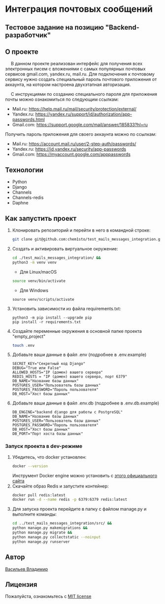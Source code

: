 # Интеграция почтовых сообщений
## Тестовое задание на позицию "Backend-разработчик"

## О проекте
&ensp; &nbsp; В данном проекте реализован интерфейс для получения всех
электронных писем с вложениями с самых популярных почтовых сервисов gmail.com,
yandex.ru, mail.ru. Для подключения к почтовому сервису нужно создать
специальный пароль почтового приложения от аккаунта, на котором настроена
двухэтапная авторизация.

&ensp; &nbsp; С инструкциями по созданию специального пароля для приложения почты можно
ознакомиться по следующим ссылкам:
- Mail.ru: https://help.mail.ru/mail/security/protection/external/
- Yandex.ru: https://yandex.ru/support/id/authorization/app-passwords.html
- Gmail.com: https://support.google.com/mail/answer/185833?hl=ru

Получить пароль приложения для своего аккаунта можно по ссылкам:
- Mail.ru: https://account.mail.ru/user/2-step-auth/passwords/
- Yandex.ru: https://id.yandex.ru/security/app-passwords
- Gmail.com: https://myaccount.google.com/apppasswords

## Технологии
- Python
- Django
- Channels
- Channels-redis
- Daphne

## Как запустить проект
1. Клонировать репозиторий и перейти в него в командной строке:
    ```bash
    git clone git@github.com:chem1sto/test_mails_messages_integration.git
    ```
2. Создать и активировать виртуальное окружение:
    ```bash
    cd ./test_mails_messages_integration/ &&
    python3 -m venv venv
    ```
    * Для Linux/macOS
    ```bash
    source venv/bin/activate
    ```
    * Для Windows
    ```shell
    source venv/scripts/activate
    ```
3. Установить зависимости из файла requirements.txt:
   ```
   python3 -m pip install --upgrade pip
   pip install -r requirements.txt
   ```
4. Создайте переменные окружения в основной папке проекта "empty_project"
    ```bash
    touch .env
    ```
5. Добавьте ваши данные в файл .env (подробнее в .env.example)
    ```
    SECRET_KEY="Секретный код Django"
    DEBUG="True или False"
    ALLOWED_HOSTS="IP (домен) вашего сервера"
    REDIS_HOSTS = "IP (домен) вашего сервера, порт 6379"
    DB_NAME="Название базы данных"
    POSTGRES_USER="Пользователь базы данных"
    POSTGRES_PASSWORD="Пароль пользователя"
    DB_HOST="Хост базы данных"
    ```
6. Добавьте ваши данные в файл .env.db (подробнее в .env.db.example)
    ```
    DB_ENGINE="backend django для работы с PostgreSQL"
    DB_NAME="Название базы данных"
    POSTGRES_USER="Пользователь базы данных"
    POSTGRES_PASSWORD="Пароль пользователя"
    DB_HOST="Хост базы данных"
    DB_PORT="Порт хоста базы данных"
    ```

### Запуск проекта в dev-режиме
1. Убедитесь, что docker установлен:
    ```bash
   docker --version
    ```
    Инструмент Docker engine можно установить с [этого официального сайта](https://docs.docker.com/engine/install/)
2. Скачайте образ Redis и запустите контейнер:
   ```bash
   docker pull redis:latest
   docker run -d --name redis -p 6379:6379 redis:latest
   ```
3. Для запуска проекта перейдите в папку с файлом manage.py и выполните команды:
   ```bash
   cd ../test_mails_messages_integration/src/ &&
   python manage.py makemigrations &&
   python manage.py migrate &&
   python manage.py collectstatic --noinput
   python manage.py runserver
   ```

## Автор
[Васильев Владимир](https://github.com/chem1sto)

## Лицензия
Пожалуйста, ознакомьтесь с [MIT license](https://github.com/chem1sto/test_mails_messages_integration?tab=MIT-1-ov-file)
